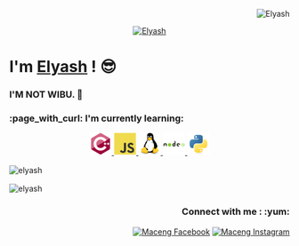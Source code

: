 <p align="right"> <img src="https://komarev.com/ghpvc/?username=Paquito1923&label=Profile%20views&color=443c42&style=plastic" alt="Elyash" /> </p>
<p align="center"> <a href="https://github.com/ryo-ma/github-profile-trophy"><img src="https://github-profile-trophy.vercel.app/?username=Paquito1923" alt="Elyash" /></a> </p>

# I'm [Elyash](https://github.com/Paquito1923) ! :sunglasses:
### I'M NOT WIBU. :ghost:


<h3 align="left">:page_with_curl: I'm currently learning:</h3>
<p align="center"> <a href="https://www.w3schools.com/cpp/" target="_blank"> <img src="https://raw.githubusercontent.com/devicons/devicon/master/icons/cplusplus/cplusplus-original.svg" alt="cplusplus" width="40" height="40"/> </a> <a href="https://developer.mozilla.org/en-US/docs/Web/JavaScript" target="_blank"> <img src="https://raw.githubusercontent.com/devicons/devicon/master/icons/javascript/javascript-original.svg" alt="javascript" width="40" height="40"/> </a> <a href="https://www.linux.org/" target="_blank"> <img src="https://raw.githubusercontent.com/devicons/devicon/master/icons/linux/linux-original.svg" alt="linux" width="40" height="40"/> </a> <a href="https://nodejs.org" target="_blank"> <img src="https://raw.githubusercontent.com/devicons/devicon/master/icons/nodejs/nodejs-original-wordmark.svg" alt="nodejs" width="40" height="40"/> </a> <a href="https://www.python.org" target="_blank"> <img src="https://raw.githubusercontent.com/devicons/devicon/master/icons/python/python-original.svg" alt="python" width="40" height="40"/> </a> </p>

<p><img align="center" src="https://github-readme-streak-stats.herokuapp.com/?user=Paquito1923&theme=default" alt="elyash" /></p>
<p><img align="center" src="https://bad-apple-github-readme.vercel.app/api?show_bg=1&username=Paquito1923" alt="elyash" /></p>
</details>

<h3 align="right">Connect with me : :yum:</h3>
<p align="right">
<a href="https://fb.com/elyas-hafiddina" target="_blank"><img align="center" src="https://simpleicons.org/icons/facebook.svg" alt="Maceng Facebook" height="30" width="40" /></a>
<a href="https://instagram.com/elyas_tzy" target="_blank"><img align="center" src="https://simpleicons.org/icons/instagram.svg" alt="Maceng Instagram" height="30" width="40" /></a>
</p>
